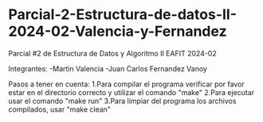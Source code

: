# Parcial-2-Estructura-de-datos-II-2024-02-Valencia-y-Fernandez
Parcial #2 de Estructura de Datos y Algoritmo II EAFIT 2024-02

Integrantes:
-Martin Valencia 
-Juan Carlos Fernandez Vanoy

Pasos a tener en cuenta:
1.Para compilar el programa verificar por favor estar en el directorio correcto y utilizar el comando "make"
2.Para ejecutar usar el comando "make run"
3.Para limpiar del programa los archivos compilados, usar "make clean" 


